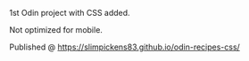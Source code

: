 1st Odin project with CSS added.

Not optimized for mobile.

Published @ https://slimpickens83.github.io/odin-recipes-css/